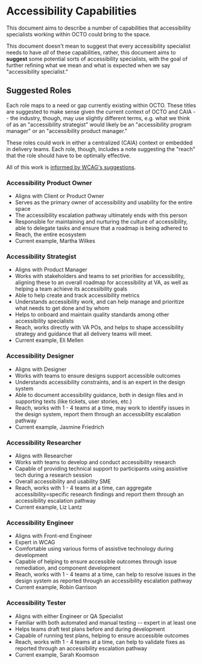 # Accessibility Capabilities

This document aims to describe a number of capabilities that accessibility specialists working within OCTO could bring to the space. 

This document doesn't mean to suggest that every accessibility specialist needs to have *all* of these capabilities, rather, this document aims to **suggest** some potential sorts of accessibility specialists, with the goal of further refining what we mean and what is expected when we say "accessibility specialist."

## Suggested Roles

Each role maps to a need or gap currently existing within OCTO. These titles are suggested to make sense given the current context of OCTO and CAIA -- the industry, though, may use slightly different terms, e.g. what we think of as an "accessibility strategist" would likely be an "accessibility program manager" or an "accessibility product manager."

These roles could work in either a centralized (CAIA) context or embedded in delivery teams. Each role, though, includes a note suggesting the "reach" that the role should have to be optimally effective.

All of this work is [informed by WCAG's suggestions](https://www.w3.org/WAI/planning/arrm/roles/).

### Accessibility Product Owner

- Aligns with Client or Product Owner
- Serves as the primary owner of accessibility and usability for the entire space
- The accessibility escalation pathway ultimately ends with this person
- Responsible for maintaining and nurturing the culture of accessibility, able to delegate tasks and ensure that a roadmap is being adhered to
- Reach, the entire ecosystem
- Current example, Martha Wilkes

### Accessibility Strategist

- Aligns with Product Manager
- Works with stakeholders and teams to set priorities for accessibility, aligning these to an overall roadmap for accessibility at VA, as well as helping a team achieve its accessibility goals
- Able to help create and track accessibility metrics
- Understands accessibility work, and can help manage and prioritize what needs to get done and by whom
- Helps to onboard and maintain quality standards among other accessibility specialists
- Reach, works directly with VA POs, and helps to shape accessibility strategy and guidance that all delivery teams will meet.
- Current example, Eli Mellen

### Accessibility Designer

- Aligns with Designer
- Works with teams to ensure designs support accessible outcomes
- Understands accessibility constraints, and is an expert in the design system
- Able to document accessibility guidance, both in design files and in supporting texts (like tickets, user stories, etc.)
- Reach, works with 1 - 4 teams at a time, may work to identify issues in the design system, report them through an accessibility escalation pathway
- Current example, Jasmine Friedrich

### Accessibility Researcher

- Aligns with Researcher
- Works with teams to develop and conduct accessibility research
- Capable of providing technical support to participants using assistive tech during a research session
- Overall accessibility and usability SME
- Reach, works with 1 - 4 teams at a time, can aggregate accessibility=specific research findings and report them through an accessibility escalation pathway
- Current example, Liz Lantz

### Accessibility Engineer

- Aligns with Front-end Engineer
- Expert in WCAG
- Comfortable using various forms of assistive technology during development
- Capable of helping to ensure accessible outcomes through issue remediation, and component development
- Reach, works with 1 - 4 teams at a time, can help to resolve issues in the design system as reported through an accessibility escalation pathway
- Current example, Robin Garrison

### Accessibility Tester

- Aligns with either Engineer or QA Specialist
- Familiar with both automated and manual testing -- expert in at least one
- Helps teams draft test plans before and during development
- Capable of running test plans, helping to ensure accessible outcomes
- Reach, works with 1 - 4 teams at a time, can help to validate fixes as reported through an accessibility escalation pathway
- Current example, Sarah Koomson

